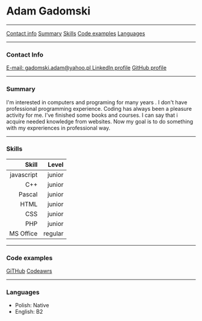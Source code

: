 # Adam Gadomski
* * *
[Contact info](#contact-info)
[Summary](#summary)
[Skills](#skills)
[Code examples](#code-examples)
[Languages](#languages)
* * *
### Contact Info
[E-mail: gadomski.adam@yahoo.pl ](gadomski.adam@yahoo.pl)
[LinkedIn profile](https://www.linkedin.com/in/adam-gadomski-95515255/)
[GitHub profile](https://github.com/Adam8484)
* * * 
### Summary
I'm  interested in computers and programing for many years . I don't have professional programming experience. Coding has always been a pleasure activity for me. I've finished some books and courses. I can say that i acquire needed knowledge from websites. Now my goal is to do something with my expreriences in professional way.
* * * 
### Skills
|Skill|Level|
|---:|---:|
|javascript| junior| 
|C++| junior| 
|Pascal| junior|
|HTML| junior|
|CSS|junior|
|PHP| junior|
|MS Office| regular|
* * *
### Code examples
[GiTHub](https://github.com/Adam8484)
[Codeawrs](https://www.codewars.com/users/Adam8484)
* * *
### Languages
- Polish: Native
- English: B2

